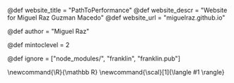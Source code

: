 <!--
Add here global page variables to use throughout your
website.
The website_* must be defined for the RSS to work
-->
@def website_title = "PathToPerformance"
@def website_descr = "Website for Miguel Raz Guzman Macedo"
@def website_url   = "miguelraz.github.io"

@def author = "Miguel Raz"

@def mintoclevel = 2

<!--
Add here files or directories that should be ignored by Franklin, otherwise
these files might be copied and, if markdown, processed by Franklin which
you might not want. Indicate directories by ending the name with a `/`.
-->
@def ignore = ["node_modules/", "franklin", "franklin.pub"]

<!--
Add here global latex commands to use throughout your
pages. It can be math commands but does not need to be.
For instance:
* \newcommand{\phrase}{This is a long phrase to copy.}
-->
\newcommand{\R}{\mathbb R}
\newcommand{\scal}[1]{\langle #1 \rangle}

